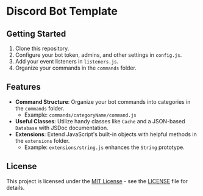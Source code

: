 # Discord Bot Template

## Getting Started
1. Clone this repository.
2. Configure your bot token, admins, and other settings in `config.js`.
3. Add your event listeners in `listeners.js`.
4. Organize your commands in the `commands` folder.

## Features
- **Command Structure**: Organize your bot commands into categories in the `commands` folder.
  - Example: `commands/categoryName/command.js`
- **Useful Classes**: Utilize handy classes like `Cache` and a JSON-based `Database` with JSDoc documentation.
- **Extensions**: Extend JavaScript's built-in objects with helpful methods in the `extensions` folder.
  - Example: `extensions/string.js` enhances the `String` prototype.

## License
This project is licensed under the [MIT License](./LICENSE) - see the [LICENSE](./LICENSE) file for details.